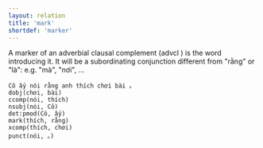 ```yaml
---
layout: relation
title: 'mark'
shortdef: 'marker'
---
```


A marker of an adverbial clausal complement (advcl ) is the word introducing it. It will be a
subordinating conjunction different from "rằng" or "là": e.g. "mà", "nơi", ...

<pre><code class="language-sdparse">Cô ấy nói rằng anh thích chơi bài 。
dobj(chơi, bài)
ccomp(nói, thích)
nsubj(nói, Cô)
det:pmod(Cô, ấy)
mark(thích, rằng)
xcomp(thích, chơi)
punct(nói, 。)
</code></pre>













<!-- Interlanguage links updated Út zář 29 20:43:21 CEST 2020 -->
